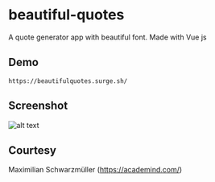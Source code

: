 # beautiful-quotes

A quote generator app with beautiful font. 
Made with Vue js

## Demo
```https://beautifulquotes.surge.sh/```

## Screenshot
![alt text](https://raw.githubusercontent.com/arifszn/beautiful-quotes/master/public/screenshot.png)

## Courtesy
Maximilian Schwarzmüller (https://academind.com/)
